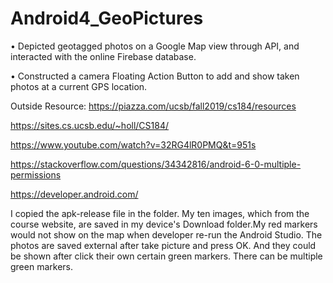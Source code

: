 # Android4_GeoPictures

• Depicted geotagged photos on a Google Map view through API, and interacted with the online Firebase database. 

• Constructed a camera Floating Action Button to add and show taken photos at a current GPS location.

Outside Resource:
https://piazza.com/ucsb/fall2019/cs184/resources

https://sites.cs.ucsb.edu/~holl/CS184/

https://www.youtube.com/watch?v=32RG4lR0PMQ&t=951s

https://stackoverflow.com/questions/34342816/android-6-0-multiple-permissions

https://developer.android.com/

I copied the apk-release file in the folder. My ten images, which from the course website, are saved in my device's Download folder.My red markers would not show on the map when developer re-run the Android Studio. The photos are saved external after take picture and press OK. And they could be shown after click their own certain green markers. There can be multiple green markers. 
